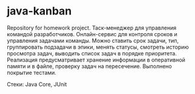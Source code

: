 # java-kanban
Repository for homework project.
Таск-менеджер для управления командой разработчиков.
Онлайн-сервис для контроля сроков и управления задачами команды. Можно ставить срок задачи, тип, группировать подзадачи в эпики, менять статусы, смотреть историю просмотра задач, выводить список задач в порядке приоритета.
Реализация предусматривает хранение информации в оперативной памяти и в файле, проверку задач на пересечение.
Выполнено покрытие тестами.

Стеки: Java Core, JUnit
